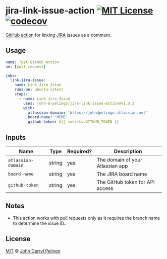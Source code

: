 # jira-link-issue-action [![MIT License][shield-license]][license] [![codecov][shield-codecov]][codecov]

[GitHub action](https://github.com/features/actions) for linking
[JIRA](https://www.atlassian.com/software/jira) issues as a comment.

## Usage

```yaml
name: Test GitHub Action
on: [pull_request]

jobs:
  link-jira-issue:
    name: Link Jira Issue
    runs-on: ubuntu-latest
    steps:
      - name: Link Jira Issue
        uses: john-d-pelingo/jira-link-issue-action@v1.0.2
        with:
          atlassian-domain: 'https://johndpelingo.atlassian.net'
          board-name: 'MEME'
          github-token: ${{ secrets.GITHUB_TOKEN }}
```

## Inputs

| Name               | Type   | Required? | Description                      |
| ------------------ | ------ | --------- | -------------------------------- |
| `atlassian-domain` | string | yes       | The domain of your Atlassian app |
| `board-name`       | string | yes       | The JIRA board name              |
| `github-token`     | string | yes       | The GitHub token for API access  |

## Notes

- This action works with pull requests only as it requires the branch name to
  determine the issue ID..

## License

[MIT][license] &copy; [John Darryl Pelingo][me]

[codecov]: https://codecov.io/gh/john-d-pelingo/jira-link-issue-action
[license]: LICENSE
[me]: https://johndpelingo.com/
[shield-codecov]:
  https://codecov.io/gh/john-d-pelingo/jira-link-issue-action/branch/master/graph/badge.svg?token=VNPWLKP8MG
[shield-license]: https://img.shields.io/badge/License-MIT-lavender.svg
